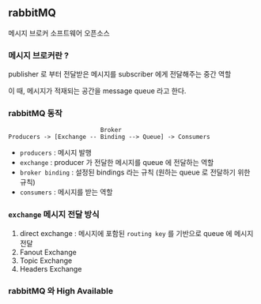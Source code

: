 ## rabbitMQ
메시지 브로커 소프트웨어 오픈소스

### 메시지 브로커란 ?
publisher 로 부터 전달받은 메시지를 subscriber 에게 전달해주는 중간 역할

이 때, 메시지가 적재되는 공간을 message queue 라고 한다.

### rabbitMQ 동작
```
                          Broker
Producers -> [Exchange -- Binding --> Queue] -> Consumers
```
- `producers` : 메시지 발행
- `exchange` : producer 가 전달한 메시지를 queue 에 전달하는 역할
- `broker binding` : 설정된 bindings 라는 규칙 (원하는 queue 로 전달하기 위한 규칙)
- `consumers` : 메시지를 받는 역할

### `exchange` 메시지 전달 방식
1. direct exchange : 메시지에 포함된 `routing key` 를 기반으로 queue 에 메시지 전달
2. Fanout Exchange
3. Topic Exchange
4. Headers Exchange

### rabbitMQ 와 High Available